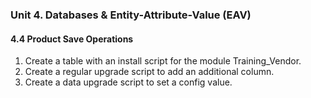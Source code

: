 ### Unit 4. Databases & Entity-Attribute-Value (EAV)
#### 4.4 Product Save Operations
1. Create a table with an install script for the module Training_Vendor.
2. Create a regular upgrade script to add an additional column.
3. Create a data upgrade script to set a config value.
